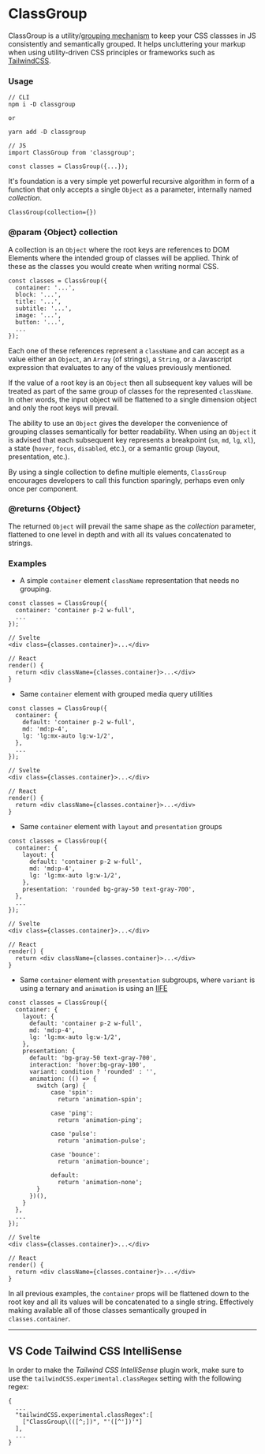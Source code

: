 # ClassGroup

ClassGroup is a utility/[grouping mechanism](https://cube.fyi/grouping/) to keep your CSS classses in JS consistently and semantically grouped. It helps uncluttering your markup when using utility-driven CSS principles or frameworks such as [TailwindCSS](https://tailwindcss.com).

### Usage
```
// CLI
npm i -D classgroup

or

yarn add -D classgroup

// JS
import ClassGroup from 'classgroup';

const classes = ClassGroup({...});
```

It's foundation is a very simple yet powerful recursive algorithm in form of a function that only accepts a single `Object` as a parameter, internally named _collection_.

```
ClassGroup(collection={})
```

### @param {Object} collection
A collection is an `Object` where the root keys are references to DOM Elements where the intended group of classes will be applied. Think of these as the classes you would create when writing normal CSS.

```
const classes = ClassGroup({
  container: '...',
  block: '...',
  title: '...',
  subtitle: '...',
  image: '...',
  button: '...',
  ...
});
```

Each one of these references represent a `className` and can accept as a value either an `Object`, an `Array` (of strings), a `String`, or a Javascript expression that evaluates to any of the values previously mentioned.

If the value of a root key is an `Object` then all subsequent key values will be treated as part of the same group of classes for the represented `className`.
In other words, the input object will be flattened to a single dimension object and only the root keys will prevail.

The ability to use an `Object` gives the developer the convenience of grouping classes semantically for better readability. When using an `Object` it is advised that each subsequent key represents a breakpoint (`sm`, `md`, `lg`, `xl`), a state (`hover`, `focus`, `disabled`, etc.), or a semantic group (layout, presentation, etc.).

By using a single collection to define multiple elements, `ClassGroup` encourages developers to call this function sparingly, perhaps even only once per component.

### @returns {Object}
The returned `Object` will prevail the same shape as the _collection_ parameter, flattened to one level in depth and with all its values concatenated to strings.

### Examples

* A simple `container` element `className` representation that needs no grouping.
```
const classes = ClassGroup({
  container: 'container p-2 w-full',
  ...
});

// Svelte
<div class={classes.container}>...</div>

// React
render() {
  return <div className={classes.container}>...</div>
}
```

* Same `container` element with grouped media query utilities
```
const classes = ClassGroup({
  container: {
    default: 'container p-2 w-full',
    md: 'md:p-4',
    lg: 'lg:mx-auto lg:w-1/2',
  },
  ...
});

// Svelte
<div class={classes.container}>...</div>

// React
render() {
  return <div className={classes.container}>...</div>
}
```

* Same `container` element with `layout` and `presentation` groups
```
const classes = ClassGroup({
  container: {
    layout: {
      default: 'container p-2 w-full',
      md: 'md:p-4',
      lg: 'lg:mx-auto lg:w-1/2',
    },
    presentation: 'rounded bg-gray-50 text-gray-700',
  },
  ...
});

// Svelte
<div class={classes.container}>...</div>

// React
render() {
  return <div className={classes.container}>...</div>
}
```

* Same `container` element with `presentation` subgroups, where `variant` is using a ternary and `animation` is using an [IIFE](https://developer.mozilla.org/en-US/docs/Glossary/IIFE)
```
const classes = ClassGroup({
  container: {
    layout: {
      default: 'container p-2 w-full',
      md: 'md:p-4',
      lg: 'lg:mx-auto lg:w-1/2',
    },
    presentation: {
      default: 'bg-gray-50 text-gray-700',
      interaction: 'hover:bg-gray-100',
      variant: condition ? 'rounded' : '',
      animation: (() => {
        switch (arg) {
            case 'spin':
              return 'animation-spin';

            case 'ping':
              return 'animation-ping';

            case 'pulse':
              return 'animation-pulse';

            case 'bounce':
              return 'animation-bounce';

            default:
              return 'animation-none';
        }
      })(),
    }
  },
  ...
});

// Svelte
<div class={classes.container}>...</div>

// React
render() {
  return <div className={classes.container}>...</div>
}
```

In all previous examples, the `container` props will be flattened down to the root key and all its values will be concatenated to a single string. Effectively making available all of those classes semantically grouped in `classes.container`.

---

## VS Code Tailwind CSS IntelliSense
In order to make the *Tailwind CSS IntelliSense* plugin work, make sure to use the `tailwindCSS.experimental.classRegex` setting with the following regex:
```
{
  ...
  "tailwindCSS.experimental.classRegex":[
    ["ClassGroup\(([^;])", "'([^'])'"]
  ],
  ...
}
```
